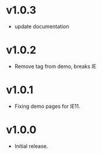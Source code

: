 v1.0.3
==================
* update documentation

v1.0.2
==================
* Remove <custom-style> tag from demo, breaks IE

v1.0.1
==================
* Fixing demo pages for IE11.

v1.0.0
==================
* Initial release.

